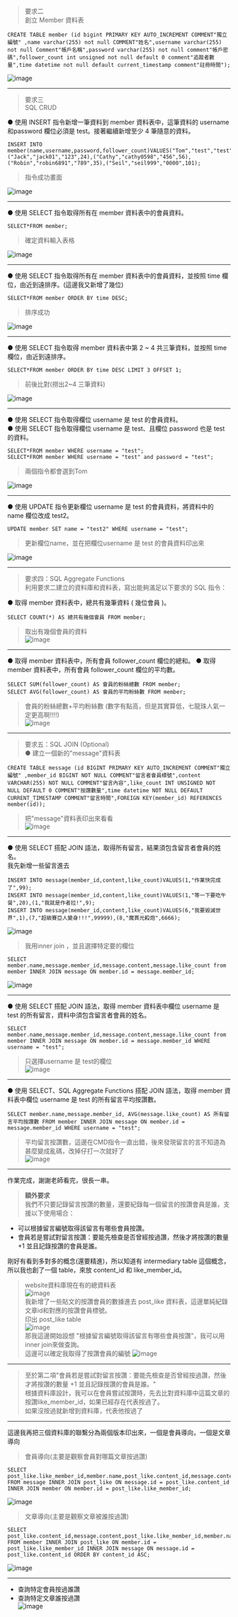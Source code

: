 >要求二  
>創立 Member 資料表
```
CREATE TABLE member (id bigint PRIMARY KEY AUTO_INCREMENT COMMENT"獨立編號" ,name varchar(255) not null COMMENT"姓名",username varchar(255) not null Comment"帳戶名稱",password varchar(255) not null comment"帳戶密碼",follower_count int unsigned not null default 0 comment"追蹤者數量",time datetime not null default current_timestamp comment"註冊時間");
```
![image](https://user-images.githubusercontent.com/108926305/196067176-eccb7c75-9635-4023-bee7-a2479a7b6ce8.png)
- - -
>要求三  
>SQL CRUD  
>
● 使⽤ INSERT 指令新增⼀筆資料到 member 資料表中，這筆資料的 username 和password 欄位必須是 test。接著繼續新增⾄少 4 筆隨意的資料。   
 
```
INSERT INTO member(name,username,password,follower_count)VALUES("Tom","test","test",999),("Jack","jack01","123",24),("Cathy","cathy0598","456",56),("Robin","robin6891","789",35),("Seil","seil999","0000",101);
```
>指令成功畫面  

![image](https://user-images.githubusercontent.com/108926305/196068247-84be5bfe-a394-480d-a731-c60f8742fad9.png)
- - -
● 使⽤ SELECT 指令取得所有在 member 資料表中的會員資料。  
```
SELECT*FROM member;
```
>確定資料輸入表格  

![image](https://user-images.githubusercontent.com/108926305/196068485-3ebf45e2-4ae1-40d8-97c5-1fe1c359cdf9.png)
- - -
● 使⽤ SELECT 指令取得所有在 member 資料表中的會員資料，並按照 time 欄位，由近到遠排序。(這邊我又新增了幾位)  
```
SELECT*FROM member ORDER BY time DESC;
```
>排序成功  

![image](https://user-images.githubusercontent.com/108926305/196069477-f894919a-a28c-4f16-a9ff-346d7361d338.png)
- - -
● 使⽤ SELECT 指令取得 member 資料表中第 2 ~ 4 共三筆資料，並按照 time 欄位，由近到遠排序。  
```
SELECT*FROM member ORDER BY time DESC LIMIT 3 OFFSET 1;
```
>前後比對(撈出2~4 三筆資料)   
 
![image](https://user-images.githubusercontent.com/108926305/196070186-be393e76-1251-4c4e-b804-71d2d74d4a7e.png)
- - -
● 使⽤ SELECT 指令取得欄位 username 是 test 的會員資料。  
● 使⽤ SELECT 指令取得欄位 username 是 test、且欄位 password 也是 test 的資料。  

```
SELECT*FROM member WHERE username = "test";
SELECT*FROM member WHERE username = "test" and password = "test";
```
>兩個指令都會選到Tom  

![image](https://user-images.githubusercontent.com/108926305/196070523-b6e7caf6-0403-47bc-82e5-128025bc393a.png)
- - -
● 使⽤ UPDATE 指令更新欄位 username 是 test 的會員資料，將資料中的 name 欄位改成 test2。  
```
UPDATE member SET name = "test2" WHERE username = "test";
```  
>更新欄位name，並在把欄位username 是 test 的會員資料印出來  

![image](https://user-images.githubusercontent.com/108926305/196070910-506b964c-51da-45f1-a1c7-5fc3d2507391.png)
- - -  
>要求四：SQL Aggregate Functions  
>利⽤要求⼆建立的資料庫和資料表，寫出能夠滿⾜以下要求的 SQL 指令：   
 
● 取得 member 資料表中，總共有幾筆資料 ( 幾位會員 )。
```
SELECT COUNT(*) AS 總共有幾個會員 FROM member;
```  
>取出有幾個會員的資料  
![image](https://user-images.githubusercontent.com/108926305/196071469-0b0ff1b9-03c2-4819-b730-9fb1873bf1cc.png)
- - -
● 取得 member 資料表中，所有會員 follower_count 欄位的總和。
● 取得 member 資料表中，所有會員 follower_count 欄位的平均數。  
```
SELECT SUM(follower_count) AS 會員的粉絲總數 FROM member;
SELECT AVG(follower_count) AS 會員的平均粉絲數 FROM member;
```  
>會員的粉絲總數+平均粉絲數 (數字有點高，但是其實算低，七龍珠人氣一定更高啊!!!!)  
![image](https://user-images.githubusercontent.com/108926305/196071973-793c928b-8b22-44af-b1db-288aa0d773f3.png)
- - -
>要求五：SQL JOIN (Optional)  
● 建立一個新的"message"資料表  
```
CREATE TABLE message (id BIGINT PRIMARY KEY AUTO_INCREMENT COMMENT"獨立編號" ,member_id BIGINT NOT NULL COMMENT"留言者會員標號",content VARCHAR(255) NOT NULL COMMENT"留言內容",like_count INT UNSIGNED NOT NULL DEFAULT 0 COMMENT"按讚數量",time datetime NOT NULL DEFAULT CURRENT_TIMESTAMP COMMENT"留言時間",FOREIGN KEY(member_id) REFERENCES member(id));
```  
>把"message"資料表印出來看看  
![image](https://user-images.githubusercontent.com/108926305/196073737-7401446e-61e4-4848-b25f-6e31354f40f2.png)
- - -
● 使⽤ SELECT 搭配 JOIN 語法，取得所有留⾔，結果須包含留⾔者會員的姓名。  
我先新增一些留言進去  
```
INSERT INTO message(member_id,content,like_count)VALUES(1,"作業快完成了",99);
INSERT INTO message(member_id,content,like_count)VALUES(1,"等一下要吃午餐",20),(1,"我就是作者拉!",9);
INSERT INTO message(member_id,content,like_count)VALUES(6,"我要毀滅世界",1),(7,"超級賽亞人變身!!!",99999),(8,"魔貫光殺炮",6666);
```
![image](https://user-images.githubusercontent.com/108926305/196074920-d1887992-6ae8-4f4a-9063-14216dcf599a.png)
> 我用inner join ，並且選擇特定要的欄位
```
SELECT member.name,message.member_id,message.content,message.like_count from member INNER JOIN message ON member.id = message.member_id;
```  
![image](https://user-images.githubusercontent.com/108926305/196080946-06aca1b8-c20c-40c3-a3a2-077686f73b74.png)
- - -  
●  使⽤ SELECT 搭配 JOIN 語法，取得 member 資料表中欄位 username 是 test 的所有留⾔，資料中須包含留⾔者會員的姓名。  

```
SELECT member.name,message.member_id,message.content,message.like_count from member INNER JOIN message ON member.id = message.member_id WHERE username = "test";
```  
>只選擇username 是 test的欄位  
![image](https://user-images.githubusercontent.com/108926305/196081397-716381dc-41ef-4d23-a274-ece78532d246.png)
- - -  
● 使⽤ SELECT、SQL Aggregate Functions 搭配 JOIN 語法，取得 member 資料表中欄位 username 是 test 的所有留⾔平均按讚數。  
```
SELECT member.name,message.member_id, AVG(message.like_count) AS 所有留言平均按讚數 FROM member INNER JOIN message ON member.id = message.member_id WHERE username = "test";
```
>平均留言按讚數，這邊在CMD指令一直出錯，後來發現留言的言不知道為甚麼變成亂碼，改掉仔打一次就好了  
![image](https://user-images.githubusercontent.com/108926305/196083632-58abc836-6878-48e7-bea4-34575e081493.png)
- - -
作業完成，謝謝老師看完，很長一串。

>**額外要求**  
>我們不只要記錄留言按讚的數量，還要紀錄每一個留言的按讚會員是誰，支援以下使用場合：  
- 可以根據留言編號取得該留言有哪些會員按讚。  
- 會員若是嘗試對留言按讚：要能先檢查是否曾經按過讚，然後才將按讚的數量 +1 並且記錄按讚的會員是誰。  

剛好有看到多對多的概念(還要精進)，所以知道有 intermediary table 這個概念，所以我也創了一個 table，來放 content_id 和 like_member_id。  
> website資料庫現在有的總資料表  
> ![image](https://user-images.githubusercontent.com/108926305/196335363-858ab88a-0d4a-41da-9adf-8d81eeae72e9.png)  
> 我新增了一些貼文的按讚會員的數據進去 post_like 資料表，這邊單純紀錄文章id和對應的按讚會員標號。  
> 印出 post_like table  
> ![image](https://user-images.githubusercontent.com/108926305/196335654-6bb9385a-4d8b-4553-b38a-c8436281783f.png)  
> 那我這邊開始設想 "根據留言編號取得該留言有哪些會員按讚"，我可以用inner join來做查詢。  
> 這邊可以確定我取得了按讚會員的編號
> ![image](https://user-images.githubusercontent.com/108926305/196335869-5d7f0688-72c6-47b9-8b10-3ff6e5d02049.png)  
- - -
> 至於第二項"會員若是嘗試對留言按讚：要能先檢查是否曾經按過讚，然後才將按讚的數量 +1 並且記錄按讚的會員是誰。"  
> 根據資料庫設計，我可以在會員嘗試按讚時，先去比對資料庫中這篇文章的按讚like_member_id，如果已經存在代表按過了。  
> 如果沒按過就新增到資料庫，代表他按過了  
- - -  
這邊我再把三個資料庫的聯繫分為兩個版本印出來，一個是會員導向，一個是文章導向  
>會員導向(主要是觀察會員對哪篇文章按過讚)
```
SELECT post_like.like_member_id,member.name,post_like.content_id,message.content FROM message INNER JOIN post_like ON message.id = post_like.content_id INNER JOIN member ON member.id = post_like.like_member_id;
```  
![image](https://user-images.githubusercontent.com/108926305/196336908-6d06951f-02de-4e4a-ac33-9187678f4515.png)  
>文章導向(主要是觀察文章被誰按過讚)  
```
SELECT post_like.content_id,message.content,post_like.like_member_id,member.name FROM member INNER JOIN post_like ON member.id = post_like.like_member_id INNER JOIN message ON message.id = post_like.content_id ORDER BY content_id ASC;
```  
![image](https://user-images.githubusercontent.com/108926305/196338408-57573509-78a1-44b9-bbbb-3631b665743b.png)  
- - -
- 查詢特定會員按過誰讚  
- 查詢特定文章誰按過讚  
![image](https://user-images.githubusercontent.com/108926305/196338769-11310b10-5b66-46eb-99fa-6e8eeccb931a.png)















  


